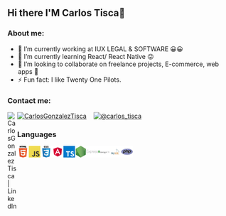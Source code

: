 ## Hi there I'M Carlos Tisca👋

### About me:
- 🔭 I’m currently working at IUX LEGAL & SOFTWARE 😀😀
- 🌱 I’m currently learning React/ React Native 😜
- 👯 I’m looking to collaborate on freelance projects, E-commerce, web apps 🤗
- ⚡ Fun fact: I like Twenty One Pilots.


### Contact me:
[<img align="left" alt="CarlosGonzalezTisca | LinkedIn" width="22px" src="https://cdn.jsdelivr.net/npm/simple-icons@v3/icons/linkedin.svg" />][linkedin]
[<img aling="left" alt="CarlosGonzalezTisca" width="22px" src="https://cdn.jsdelivr.net/npm/simple-icons@3.13.0/icons/telegram.svg"/>][telegram]&nbsp;&nbsp;&nbsp;
[<img aling="left" alt="@carlos_tisca" width="22px" src="https://cdn.jsdelivr.net/npm/simple-icons@3.13.0/icons/instagram.svg"/>][instagram]
  <br />
  
### Languages 
  
<img align="left" alt="HTML5" width="26px" src="https://raw.githubusercontent.com/github/explore/80688e429a7d4ef2fca1e82350fe8e3517d3494d/topics/html/html.png" />
<img align="left" alt="JavaScript" width="26px" src="https://raw.githubusercontent.com/github/explore/80688e429a7d4ef2fca1e82350fe8e3517d3494d/topics/javascript/javascript.png" />
<img align="left" alt="CSS" width="26px" src="https://raw.githubusercontent.com/github/explore/80688e429a7d4ef2fca1e82350fe8e3517d3494d/topics/css/css.png" />
<img align="left" alt="Angular" width="26px" src="https://raw.githubusercontent.com/github/explore/80688e429a7d4ef2fca1e82350fe8e3517d3494d/topics/angular/angular.png" />
<img align="left" alt="TypeScript" width="26px" src="https://raw.githubusercontent.com/github/explore/80688e429a7d4ef2fca1e82350fe8e3517d3494d/topics/typescript/typescript.png" />
<img align="left" alt="nodeJs" width="26px" src="https://raw.githubusercontent.com/github/explore/80688e429a7d4ef2fca1e82350fe8e3517d3494d/topics/nodejs/nodejs.png" />
<img align="left" alt="Express" width="26px" src="https://raw.githubusercontent.com/github/explore/80688e429a7d4ef2fca1e82350fe8e3517d3494d/topics/express/express.png" />
<img align="left" alt="MongoDB" width="26px" src="https://raw.githubusercontent.com/github/explore/80688e429a7d4ef2fca1e82350fe8e3517d3494d/topics/mongodb/mongodb.png" />
<img align="left" alt="MySql" width="26px" src="https://raw.githubusercontent.com/github/explore/80688e429a7d4ef2fca1e82350fe8e3517d3494d/topics/mysql/mysql.png" />
<img align="left" alt="PHP" width="26px" src="https://raw.githubusercontent.com/github/explore/80688e429a7d4ef2fca1e82350fe8e3517d3494d/topics/php/php.png" />
<br />
<br />

[linkedin]: https://mx.linkedin.com/in/carlos-gonzalez-tiscare%C3%B1o-184354201
[telegram]: https://t.me/carlostisca
[instagram]: https://instagram.com/carlos_tisca



